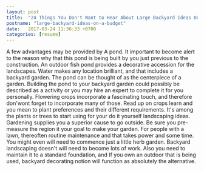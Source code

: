 ```yaml
---
layout: post
title:  "24 Things You Don't Want to Hear About Large Backyard Ideas On A Budget"
postname: "large-backyard-ideas-on-a-budget"
date:   2017-03-24 11:36:33 +0700
categories: [resume]
---
```

A few advantages may be provided by A pond. It important to become alert to the reason why that this pond is being built by you just previous to the construction. An outdoor fish pond provides a decorative accession for the landscapes. Water makes any location brilliant, and that includes a backyard garden. The pond can be thought of as the centerpiece of a garden. Building the pond to your backyard garden could possibly be described as a activity or you may hire an expert to complete it for you personally. Flowering crops incorporate a fascinating touch, and therefore don'wont forget to incorporate many of those. Read up on crops learn and you mean to plant preferences and their different requirements. It's among the plants or trees to start using for your do it yourself landscaping ideas. Gardening supplies you a superior cause to go outside. Be sure you pre-measure the region it your goal to make your garden. For people with a lawn, thereoften routine maintenance and that takes power and some time. You might even will need to commence just a little herb garden. Backyard landscaping doesn't will need to become lots of work. Also you need to maintain it to a standard foundation, and If you own an outdoor that is being used, backyard decorating notion will function as absolutely the alternative.
